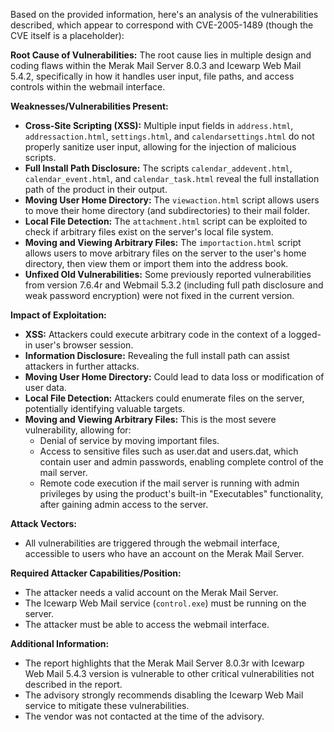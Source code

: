 Based on the provided information, here's an analysis of the vulnerabilities described, which appear to correspond with CVE-2005-1489 (though the CVE itself is a placeholder):

**Root Cause of Vulnerabilities:**
The root cause lies in multiple design and coding flaws within the Merak Mail Server 8.0.3 and Icewarp Web Mail 5.4.2, specifically in how it handles user input, file paths, and access controls within the webmail interface.

**Weaknesses/Vulnerabilities Present:**

*   **Cross-Site Scripting (XSS):** Multiple input fields in `address.html`, `addressaction.html`, `settings.html`, and `calendarsettings.html` do not properly sanitize user input, allowing for the injection of malicious scripts.
*   **Full Install Path Disclosure:**  The scripts `calendar_addevent.html`, `calendar_event.html`, and `calendar_task.html` reveal the full installation path of the product in their output.
*   **Moving User Home Directory:** The `viewaction.html` script allows users to move their home directory (and subdirectories) to their mail folder.
*   **Local File Detection:** The `attachment.html` script can be exploited to check if arbitrary files exist on the server's local file system.
*   **Moving and Viewing Arbitrary Files:** The `importaction.html` script allows users to move arbitrary files on the server to the user's home directory, then view them or import them into the address book.
*   **Unfixed Old Vulnerabilities:** Some previously reported vulnerabilities from version 7.6.4r and Webmail 5.3.2 (including full path disclosure and weak password encryption) were not fixed in the current version.

**Impact of Exploitation:**

*   **XSS:** Attackers could execute arbitrary code in the context of a logged-in user's browser session.
*  **Information Disclosure:** Revealing the full install path can assist attackers in further attacks.
*   **Moving User Home Directory:** Could lead to data loss or modification of user data.
*   **Local File Detection:** Attackers could enumerate files on the server, potentially identifying valuable targets.
*   **Moving and Viewing Arbitrary Files:** This is the most severe vulnerability, allowing for:
    *   Denial of service by moving important files.
    *   Access to sensitive files such as user.dat and users.dat, which contain user and admin passwords, enabling complete control of the mail server.
    *   Remote code execution if the mail server is running with admin privileges by using the product's built-in "Executables" functionality, after gaining admin access to the server.

**Attack Vectors:**

*   All vulnerabilities are triggered through the webmail interface, accessible to users who have an account on the Merak Mail Server.

**Required Attacker Capabilities/Position:**

*   The attacker needs a valid account on the Merak Mail Server.
*   The Icewarp Web Mail service (`control.exe`) must be running on the server.
*   The attacker must be able to access the webmail interface.

**Additional Information:**
*   The report highlights that the Merak Mail Server 8.0.3r with Icewarp Web Mail 5.4.3 version is vulnerable to other critical vulnerabilities not described in the report.
*   The advisory strongly recommends disabling the Icewarp Web Mail service to mitigate these vulnerabilities.
*   The vendor was not contacted at the time of the advisory.